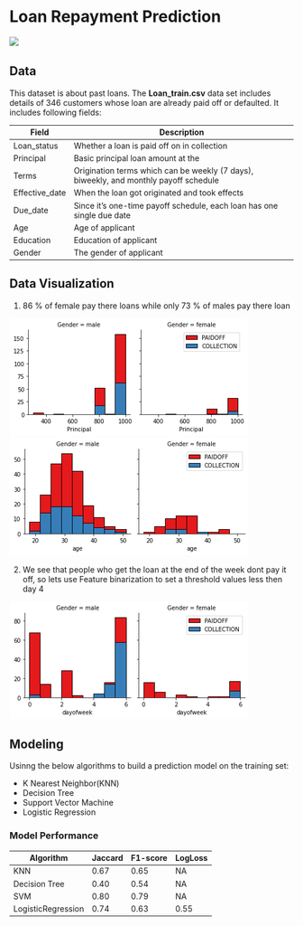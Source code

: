 # Loan Repayment Prediction

<img src="https://s3.ap-south-1.amazonaws.com/img1.creditmantri.com/community/article/top-7-home-loan-repayment-options-available-to-homeowners.jpg">

## Data
This dataset is about past loans. The **Loan_train.csv** data set includes details of 346 customers whose loan are already paid off or defaulted. It includes following fields:

| Field          | Description                                                                           |
| -------------- | ------------------------------------------------------------------------------------- |
| Loan_status    | Whether a loan is paid off on in collection                                           |
| Principal      | Basic principal loan amount at the                                                    |
| Terms          | Origination terms which can be weekly (7 days), biweekly, and monthly payoff schedule |
| Effective_date | When the loan got originated and took effects                                         |
| Due_date       | Since it’s one-time payoff schedule, each loan has one single due date                |
| Age            | Age of applicant                                                                      |
| Education      | Education of applicant                                                                |
| Gender         | The gender of applicant                                                               |

## Data Visualization

1. 86 % of female pay there loans while only 73 % of males pay there loan
<img src="images/sex_principal.png">

<img src="images/sex_age.png">

2. We see that people who get the loan at the end of the week dont pay it off, so lets use Feature binarization to set a threshold values less then day 4
<img src="images/sex_day.png">

## Modeling
Usinng the below algorithms to build a prediction model on the training set:
- K Nearest Neighbor(KNN)
- Decision Tree
- Support Vector Machine
- Logistic Regression

### Model Performance
| Algorithm	| Jaccard	| F1-score	| LogLoss	|
| --------- | ------- | --------- | ------- |
| KNN	| 0.67	| 0.65	| NA |
| Decision Tree	| 0.40	| 0.54	| NA |
| SVM	| 0.80	| 0.79	| NA |
| LogisticRegression	| 0.74	| 0.63	| 0.55 |
